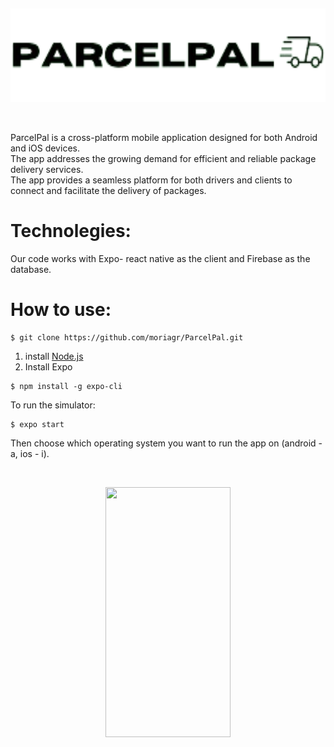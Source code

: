  <p>&nbsp;</p>
<p align="center">
 <img width="800" height="150" src = https://github.com/moriagr/ParcelPal/blob/main/assets/ParcelPal.png
</p>
<p>&nbsp;</p>

ParcelPal is a cross-platform mobile application designed for both Android and iOS devices.<br>
The app addresses the growing demand for efficient and reliable package delivery services.<br>
The app provides a seamless platform for both drivers and clients to connect and facilitate the delivery of packages.<br>

# Technolegies:
Our code works with Expo- react native as the client and Firebase as the database.
# How to use:
```
$ git clone https://github.com/moriagr/ParcelPal.git
```
1. install [Node.js](https://nodejs.org/en) <br>
2. Install Expo
```
$ npm install -g expo-cli
```
To run the simulator:
```
$ expo start
```
Then choose which operating system you want to run the app on (android - a, ios - i).

<p>&nbsp;</p>
<p align="center">
   <img width="200" height="400" src = https://github.com/moriagr/ParcelPal/blob/main/assets/giphy.gif>



